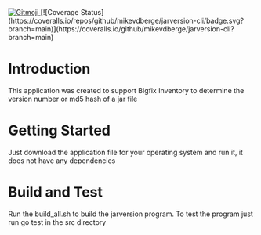 <a href="https://gitmoji.dev">
  <img
    src="https://img.shields.io/badge/gitmoji-%20😜%20😍-FFDD67.svg?style=flat-square"
    alt="Gitmoji"
  />
</a>
[![Coverage Status](https://coveralls.io/repos/github/mikevdberge/jarversion-cli/badge.svg?branch=main)](https://coveralls.io/github/mikevdberge/jarversion-cli?branch=main)

# Introduction 
This application was created to support Bigfix Inventory to determine the version number or md5 hash of a jar file

# Getting Started
Just download the application file for your operating system and run it, it does not have any dependencies

# Build and Test
Run the build_all.sh to build the jarversion program.
To test the program just run go test in the src directory
